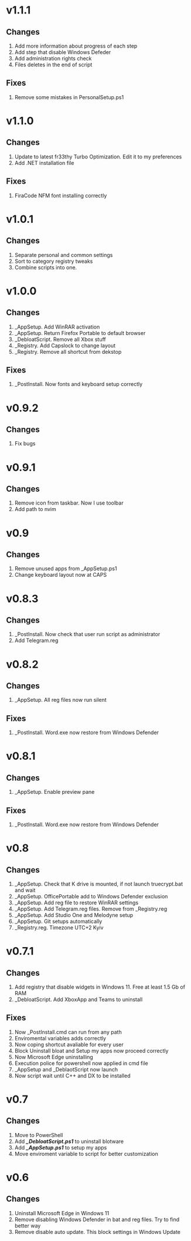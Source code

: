 # v1.1.1

## Changes

1. Add more information about progress of each step
2. Add step that disable Windows Defeder
3. Add administration rights check
4. Files deletes in the end of script

## Fixes

1. Remove some mistakes in PersonalSetup.ps1

# v1.1.0

## Changes

1. Update to latest fr33thy Turbo Optimization. Edit it to my preferences
2. Add .NET installation file

## Fixes

1. FiraCode NFM font installing correctly

# v1.0.1

## Changes

1. Separate personal and common settings
2. Sort to category registry tweaks
3. Combine scripts into one.

# v1.0.0

## Changes

1. \_AppSetup. Add WinRAR activation
2. \_AppSetup. Return Firefox Portable to default browser
3. \_DebloatScript. Remove all Xbox stuff
4. \_Registry. Add Capslock to change layout
5. \_Registry. Remove all shortcut from dekstop

## Fixes

1. \_PostInstall. Now fonts and keyboard setup correctly

# v0.9.2

## Changes

1. Fix bugs

# v0.9.1

## Changes

1. Remove icon from taskbar. Now I use toolbar
2. Add path to nvim

# v0.9

## Changes

1. Remove unused apps from \_AppSetup.ps1
2. Change keyboard layout now at CAPS

# v0.8.3

## Changes

1. \_PostInstall. Now check that user run script as administrator
2. Add Telegram.reg

# v0.8.2

## Changes

1. \_AppSetup. All reg files now run silent

## Fixes

1. \_PostInstall. Word.exe now restore from Windows Defender

# v0.8.1

## Changes

1. \_AppSetup. Enable preview pane

## Fixes

1. \_PostInstall. Word.exe now restore from Windows Defender

# v0.8

## Changes

1. \_AppSetup. Check that K drive is mounted, if not launch truecrypt.bat and wait
2. \_AppSetup. OfficePortable add to Windows Defender exclusion
3. \_AppSetup. Add reg file to restore WinRAR settings
4. \_AppSetup. Add Telegram.reg files. Remove from \_Registry.reg
5. \_AppSetup. Add Studio One and Melodyne setup
6. \_AppSetup. Git setups automatically
7. \_Registry.reg. Timezone UTC+2 Kyiv

# v0.7.1

## Changes

1. Add registry that disable widgets in Windows 11. Free at least 1.5 Gb of RAM
2. \_DebloatScript. Add XboxApp and Teams to uninstall

## Fixes

1. Now \_PostInstall.cmd can run from any path
2. Enviromental variables adds correctly
3. Now coping shortcut avaliable for every user
4. Block Uninstall bloat and Setup my apps now proceed correctly
5. Now Microsoft Edge uninstalling
6. Execution police for powershell now applied in cmd file
7. \_AppSetup and \_DeblaotScript now launch
8. Now script wait until C++ and DX to be installed

# v0.7

## Changes

1. Move to PowerShell
2. Add **_\_DebloatScript.ps1_** to uninstall blotware
3. Add **_\_AppSetup.ps1_** to setup my apps
4. Move enviroment variable to script for better customization

# v0.6

## Changes

1. Uninstall Microsoft Edge in Windows 11
2. Remove disabling Windows Defender in bat and reg files. Try to find better way
3. Remove disable auto update. This block settings in Windows Update
